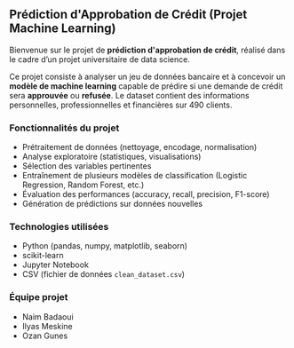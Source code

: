 ## Prédiction d'Approbation de Crédit (Projet Machine Learning)

Bienvenue sur le projet de **prédiction d'approbation de crédit**, réalisé dans le cadre d’un projet universitaire de data science.

Ce projet consiste à analyser un jeu de données bancaire et à concevoir un **modèle de machine learning** capable de prédire si une demande de crédit sera **approuvée** ou **refusée**. Le dataset contient des informations personnelles, professionnelles et financières sur 490 clients.

### Fonctionnalités du projet

- Prétraitement de données (nettoyage, encodage, normalisation)
- Analyse exploratoire (statistiques, visualisations)
- Sélection des variables pertinentes
- Entraînement de plusieurs modèles de classification (Logistic Regression, Random Forest, etc.)
- Évaluation des performances (accuracy, recall, precision, F1-score)
- Génération de prédictions sur données nouvelles

### Technologies utilisées

- Python (pandas, numpy, matplotlib, seaborn)
- scikit-learn
- Jupyter Notebook
- CSV (fichier de données `clean_dataset.csv`)

### Équipe projet

- Naim Badaoui  
- Ilyas Meskine  
- Ozan Gunes
